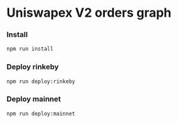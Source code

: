 # Uniswapex V2 orders graph

### Install

```bash
npm run install
```

### Deploy rinkeby

```bash
npm run deploy:rinkeby
```

### Deploy mainnet

```bash
npm run deploy:mainnet
```
